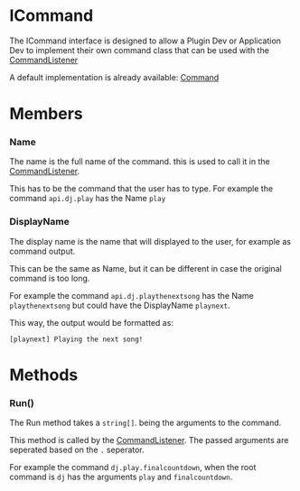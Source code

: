 # ICommand
The ICommand interface is designed to allow a Plugin Dev or Application Dev to implement their own command class that can be used with the [CommandListener](CommandListener.md)

A default implementation is already available: [Command](Command.md)

# Members
### Name
The name is the full name of the command. this is used to call it in the [CommandListener](CommandListener.md).

This has to be the command that the user has to type.
For example the command ``api.dj.play`` has the Name ``play``

### DisplayName
The display name is the name that will displayed to the user, for example as command output.

This can be the same as Name, but it can be different in case the original command is too long.

For example the command ``api.dj.playthenextsong`` has the Name ``playthenextsong`` but could have the DisplayName ``playnext``.

This way, the output would be formatted as:
```
[playnext] Playing the next song!
```

# Methods
### Run()
The Run method takes a ``string[]``. being the arguments to the command.

This method is called by the [CommandListener](CommandListener.md).
The passed arguments are seperated based on the ``.`` seperator.

For example the command ``dj.play.finalcountdown``, when the root command is ``dj`` has the arguments ``play`` and ``finalcountdown``.

